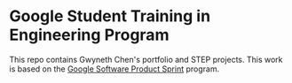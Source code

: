 # Google Student Training in Engineering Program

This repo contains Gwyneth Chen's portfolio and STEP projects.
This work is based on the [Google Software Product Sprint](https://g.co/softwareproductsprint) program.

